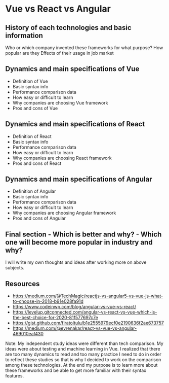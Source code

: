 # Vue vs React vs Angular

## History of each technologies and basic information
Who or which company invented these frameworks for what purpose?
How popular are they
Effects of their usage in job market

## Dynamics and main specifications of Vue
- Definition of Vue
- Basic syntax info
- Performance comparison data
- How easy or difficult to learn
- Why companies are choosing Vue framework
- Pros and cons of Vue

## Dynamics and main specifications of React
- Definition of React
- Basic syntax info
- Performance comparison data
- How easy or difficult to learn
- Why companies are choosing React framework
- Pros and cons of React

## Dynamics and main specifications of Angular
- Definition of Angular
- Basic syntax info
- Performance comparison data
- How easy or difficult to learn
- Why companies are choosing Angular framework
- Pros and cons of Angular

## Final section - Which is better and why? -  Which one will become more popular in industry and why?
I will write my own thoughts and ideas after working more on above subjects.

## Resources
- https://medium.com/@TechMagic/reactjs-vs-angular5-vs-vue-js-what-to-choose-in-2018-b91e028fa91d
- https://www.codeinwp.com/blog/angular-vs-vue-vs-react/
- https://levelup.gitconnected.com/angular-vs-react-vs-vue-which-is-the-best-choice-for-2020-81f577697c7e
- https://gist.github.com/firatoltulu/b1e2555979ecf0e2190636f2ae673757
- https://medium.com/@evrenakar/react-vs-vue-vs-angular-469010eaf430

Note: My independent study ideas were different than tech comparison. My ideas were about testing and machine learning in Vue. I realized that there are too many dynamics to read and too many practice I need to do in order to reflect these studies so that is why I decided to work on the comparison among these technologies. At the end my purpose is to learn more about these frameworks and be able to get more familiar with their syntax features.